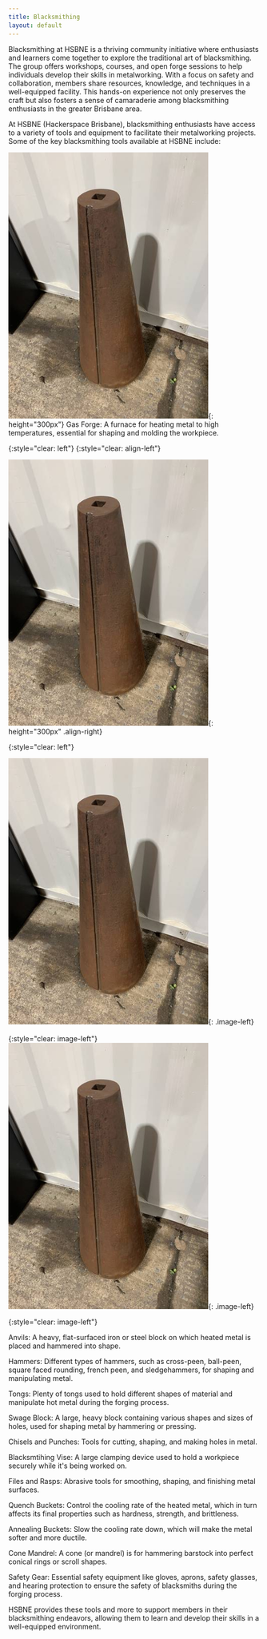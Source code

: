 ```yaml
---
title: Blacksmithing
layout: default
---
```


Blacksmithing at HSBNE is a thriving community initiative where enthusiasts and learners come together to explore the traditional art of blacksmithing. The group offers workshops, courses, and open forge sessions to help individuals develop their skills in metalworking. With a focus on safety and collaboration, members share resources, knowledge, and techniques in a well-equipped facility. This hands-on experience not only preserves the craft but also fosters a sense of camaraderie among blacksmithing enthusiasts in the greater Brisbane area.

At HSBNE (Hackerspace Brisbane), blacksmithing enthusiasts have access to a variety of tools and equipment to facilitate their metalworking projects. Some of the key blacksmithing tools available at HSBNE include:

![HSBNE blacksmithing cone mandrel](assets_blacksmithing/conemandrel.jpg){: height="300px"} 
Gas Forge: A furnace for heating metal to high temperatures, essential for shaping and molding the workpiece.

{:style="clear: left"}
{:style="clear: align-left"}

![HSBNE blacksmithing cone mandrel](assets_blacksmithing/conemandrel.jpg){: height="300px" .align-right} 

{:style="clear: left"}

![HSBNE blacksmithing cone mandrel](assets_blacksmithing/conemandrel.jpg){: .image-left}
<br/><br/>
{:style="clear: image-left"}
![HSBNE blacksmithing cone mandrel](assets_blacksmithing/conemandrel.jpg){: .image-left}

{:style="clear: image-left"}

Anvils: A heavy, flat-surfaced iron or steel block on which heated metal is placed and hammered into shape.

Hammers: Different types of hammers, such as cross-peen, ball-peen, square faced rounding, french peen, and sledgehammers, for shaping and manipulating metal.

Tongs: Plenty of tongs used to hold different shapes of material and manipulate hot metal during the forging process.

Swage Block: A large, heavy block containing various shapes and sizes of holes, used for shaping metal by hammering or pressing.

Chisels and Punches: Tools for cutting, shaping, and making holes in metal.

Blacksmtihing Vise: A large clamping device used to hold a workpiece securely while it's being worked on.

Files and Rasps: Abrasive tools for smoothing, shaping, and finishing metal surfaces.

Quench Buckets: Control the cooling rate of the heated metal, which in turn affects its final properties such as hardness, strength, and brittleness.

Annealing Buckets: Slow the cooling rate down, which will make the metal softer and more ductile.

Cone Mandrel: A cone (or mandrel) is for hammering barstock into perfect conical rings or scroll shapes.

Safety Gear: Essential safety equipment like gloves, aprons, safety glasses, and hearing protection to ensure the safety of blacksmiths during the forging process.

HSBNE provides these tools and more to support members in their blacksmithing endeavors, allowing them to learn and develop their skills in a well-equipped environment.
